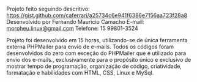 Projeto feito seguindo descritivo: https://gist.github.com/caferrari/a25734c6e941f6386e7156aa723f28a8
Desenvolvido por Fernando Mauricio Camacho
E-mail: morpheu.linux@gmail.com
Telefone: 15 99801-3524

Projeto foi desenvolvido em 15 horas, utilizando-se de única ferramenta externa PHPMailer para envio de e-mails.
Todos os códigos foram desenvolvidos do zero com exceção do PHPMailer que é utilizado para envio dos e-mails., exclusivamente para o propósito único e exclusivo de mostrar 
tempo de programação, organização de código, criatividade, formatação e habilidades com HTML, CSS, Linux e MySql.
